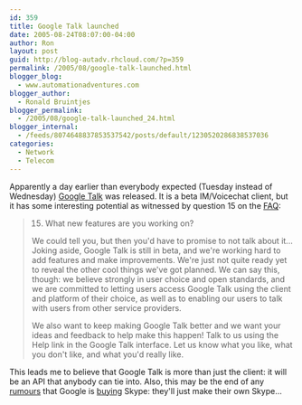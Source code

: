 ```yaml
---
id: 359
title: Google Talk launched
date: 2005-08-24T08:07:00-04:00
author: Ron
layout: post
guid: http://blog-autadv.rhcloud.com/?p=359
permalink: /2005/08/google-talk-launched.html
blogger_blog:
  - www.automationadventures.com
blogger_author:
  - Ronald Bruintjes
blogger_permalink:
  - /2005/08/google-talk-launched_24.html
blogger_internal:
  - /feeds/8074648837853537542/posts/default/1230520286838537036
categories:
  - Network
  - Telecom
---
```

Apparently a day earlier than everybody expected (Tuesday instead of Wednesday) [Google Talk](http://www.google.com/talk/) was released. It is a beta IM/Voicechat client, but it has some interesting potential as witnessed by question 15 on the [FAQ](http://www.google.com/talk/about.html):

> 15. What new features are you working on?
> 
> We could tell you, but then you'd have to promise to not talk about it... Joking aside, Google Talk is still in beta, and we're working hard to add features and make improvements. We're just not quite ready yet to reveal the other cool things we've got planned. We can say this, though: we believe strongly in user choice and open standards, and we are committed to letting users access Google Talk using the client and platform of their choice, as well as to enabling our users to talk with users from other service providers.
> 
> We also want to keep making Google Talk better and we want your ideas and feedback to help make this happen! Talk to us using the Help link in the Google Talk interface. Let us know what you like, what you don't like, and what you'd really like.

This leads me to believe that Google Talk is more than just the client: it will be an API that anybody can tie into. Also, this may be the end of any [rumours](http://www.tallahassee.com/mld/tallahassee/business/technology/12419121.htm) that Google is [buying](http://www.ovum.com/news/euronews.asp?id=3058) Skype: they'll just make their own Skype...